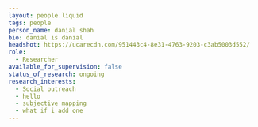 ```yaml
---
layout: people.liquid
tags: people
person_name: danial shah
bio: danial is danial
headshot: https://ucarecdn.com/951443c4-8e31-4763-9203-c3ab5003d552/
role:
  - Researcher
available_for_supervision: false
status_of_research: ongoing
research_interests:
  - Social outreach
  - hello
  - subjective mapping
  - what if i add one
---
```

